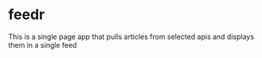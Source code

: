 # feedr
This is a single page app that pulls articles from selected apis and displays them in a single feed
